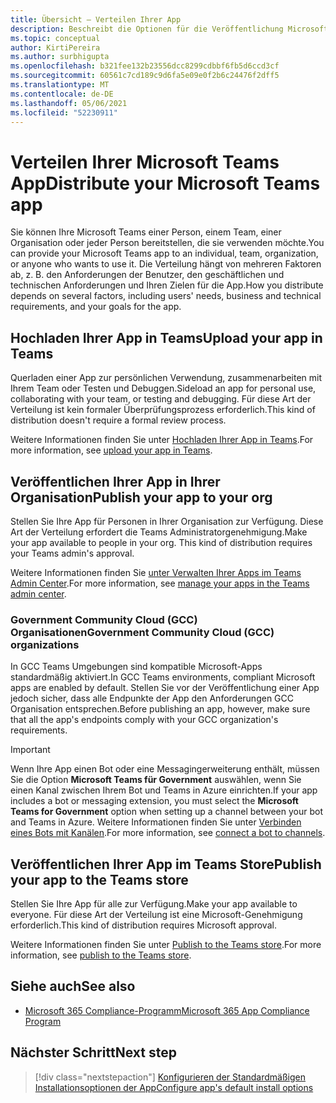 ```yaml
---
title: Übersicht – Verteilen Ihrer App
description: Beschreibt die Optionen für die Veröffentlichung Microsoft Teams App.
ms.topic: conceptual
author: KirtiPereira
ms.author: surbhigupta
ms.openlocfilehash: b321fee132b23556dcc8299cdbbf6fb5d6ccd3cf
ms.sourcegitcommit: 60561c7cd189c9d6fa5e09e0f2b6c24476f2dff5
ms.translationtype: MT
ms.contentlocale: de-DE
ms.lasthandoff: 05/06/2021
ms.locfileid: "52230911"
---
```

# <a name="distribute-your-microsoft-teams-app"></a><span data-ttu-id="d5299-103">Verteilen Ihrer Microsoft Teams App</span><span class="sxs-lookup"><span data-stu-id="d5299-103">Distribute your Microsoft Teams app</span></span>

<span data-ttu-id="d5299-104">Sie können Ihre Microsoft Teams einer Person, einem Team, einer Organisation oder jeder Person bereitstellen, die sie verwenden möchte.</span><span class="sxs-lookup"><span data-stu-id="d5299-104">You can provide your Microsoft Teams app to an individual, team, organization, or anyone who wants to use it.</span></span> <span data-ttu-id="d5299-105">Die Verteilung hängt von mehreren Faktoren ab, z. B. den Anforderungen der Benutzer, den geschäftlichen und technischen Anforderungen und Ihren Zielen für die App.</span><span class="sxs-lookup"><span data-stu-id="d5299-105">How you distribute depends on several factors, including users' needs, business and technical requirements, and your goals for the app.</span></span>

## <a name="upload-your-app-in-teams"></a><span data-ttu-id="d5299-106">Hochladen Ihrer App in Teams</span><span class="sxs-lookup"><span data-stu-id="d5299-106">Upload your app in Teams</span></span>

<span data-ttu-id="d5299-107">Querladen einer App zur persönlichen Verwendung, zusammenarbeiten mit Ihrem Team oder Testen und Debuggen.</span><span class="sxs-lookup"><span data-stu-id="d5299-107">Sideload an app for personal use, collaborating with your team, or testing and debugging.</span></span> <span data-ttu-id="d5299-108">Für diese Art der Verteilung ist kein formaler Überprüfungsprozess erforderlich.</span><span class="sxs-lookup"><span data-stu-id="d5299-108">This kind of distribution doesn't require a formal review process.</span></span>

<span data-ttu-id="d5299-109">Weitere Informationen finden Sie unter [Hochladen Ihrer App in Teams](apps-upload.md).</span><span class="sxs-lookup"><span data-stu-id="d5299-109">For more information, see [upload your app in Teams](apps-upload.md).</span></span>

## <a name="publish-your-app-to-your-org"></a><span data-ttu-id="d5299-110">Veröffentlichen Ihrer App in Ihrer Organisation</span><span class="sxs-lookup"><span data-stu-id="d5299-110">Publish your app to your org</span></span>

<span data-ttu-id="d5299-111">Stellen Sie Ihre App für Personen in Ihrer Organisation zur Verfügung. Diese Art der Verteilung erfordert die Teams Administratorgenehmigung.</span><span class="sxs-lookup"><span data-stu-id="d5299-111">Make your app available to people in your org. This kind of distribution requires your Teams admin's approval.</span></span>

<span data-ttu-id="d5299-112">Weitere Informationen finden Sie [unter Verwalten Ihrer Apps im Teams Admin Center](https://docs.microsoft.com/MicrosoftTeams/manage-apps?toc=%2Fmicrosoftteams%2Fplatform%2Ftoc.json&bc=%2FMicrosoftTeams%2Fbreadcrumb%2Ftoc.json).</span><span class="sxs-lookup"><span data-stu-id="d5299-112">For more information, see [manage your apps in the Teams admin center](https://docs.microsoft.com/MicrosoftTeams/manage-apps?toc=%2Fmicrosoftteams%2Fplatform%2Ftoc.json&bc=%2FMicrosoftTeams%2Fbreadcrumb%2Ftoc.json).</span></span>

### <a name="government-community-cloud-gcc-organizations"></a><span data-ttu-id="d5299-113">Government Community Cloud (GCC) Organisationen</span><span class="sxs-lookup"><span data-stu-id="d5299-113">Government Community Cloud (GCC) organizations</span></span>

<span data-ttu-id="d5299-114">In GCC Teams Umgebungen sind kompatible Microsoft-Apps standardmäßig aktiviert.</span><span class="sxs-lookup"><span data-stu-id="d5299-114">In GCC Teams environments, compliant Microsoft apps are enabled by default.</span></span> <span data-ttu-id="d5299-115">Stellen Sie vor der Veröffentlichung einer App jedoch sicher, dass alle Endpunkte der App den Anforderungen GCC Organisation entsprechen.</span><span class="sxs-lookup"><span data-stu-id="d5299-115">Before publishing an app, however, make sure that all the app's endpoints comply with your GCC organization's requirements.</span></span>

> [!IMPORTANT]
><span data-ttu-id="d5299-116">Wenn Ihre App einen Bot oder eine Messagingerweiterung enthält, müssen Sie die Option **Microsoft Teams für Government** auswählen, wenn Sie einen Kanal zwischen Ihrem Bot und Teams in Azure einrichten.</span><span class="sxs-lookup"><span data-stu-id="d5299-116">If your app includes a bot or messaging extension, you must select the **Microsoft Teams for Government** option when setting up a channel between your bot and Teams in Azure.</span></span> <span data-ttu-id="d5299-117">Weitere Informationen finden Sie unter [Verbinden eines Bots mit Kanälen](/azure/bot-service/bot-service-manage-channels?view=azure-bot-service-4.0&preserve-view=true).</span><span class="sxs-lookup"><span data-stu-id="d5299-117">For more information, see [connect a bot to channels](/azure/bot-service/bot-service-manage-channels?view=azure-bot-service-4.0&preserve-view=true).</span></span>

## <a name="publish-your-app-to-the-teams-store"></a><span data-ttu-id="d5299-118">Veröffentlichen Ihrer App im Teams Store</span><span class="sxs-lookup"><span data-stu-id="d5299-118">Publish your app to the Teams store</span></span>

<span data-ttu-id="d5299-119">Stellen Sie Ihre App für alle zur Verfügung.</span><span class="sxs-lookup"><span data-stu-id="d5299-119">Make your app available to everyone.</span></span> <span data-ttu-id="d5299-120">Für diese Art der Verteilung ist eine Microsoft-Genehmigung erforderlich.</span><span class="sxs-lookup"><span data-stu-id="d5299-120">This kind of distribution requires Microsoft approval.</span></span>

<span data-ttu-id="d5299-121">Weitere Informationen finden Sie unter [Publish to the Teams store](~/concepts/deploy-and-publish/appsource/publish.md).</span><span class="sxs-lookup"><span data-stu-id="d5299-121">For more information, see [publish to the Teams store](~/concepts/deploy-and-publish/appsource/publish.md).</span></span>

## <a name="see-also"></a><span data-ttu-id="d5299-122">Siehe auch</span><span class="sxs-lookup"><span data-stu-id="d5299-122">See also</span></span>

* [<span data-ttu-id="d5299-123">Microsoft 365 Compliance-Programm</span><span class="sxs-lookup"><span data-stu-id="d5299-123">Microsoft 365 App Compliance Program</span></span>](/microsoft-365-app-certification/overview)

## <a name="next-step"></a><span data-ttu-id="d5299-124">Nächster Schritt</span><span class="sxs-lookup"><span data-stu-id="d5299-124">Next step</span></span>

> [!div class="nextstepaction"]
> [<span data-ttu-id="d5299-125">Konfigurieren der Standardmäßigen Installationsoptionen der App</span><span class="sxs-lookup"><span data-stu-id="d5299-125">Configure app's default install options</span></span>](~/concepts/deploy-and-publish/add-default-install-scope.md)

